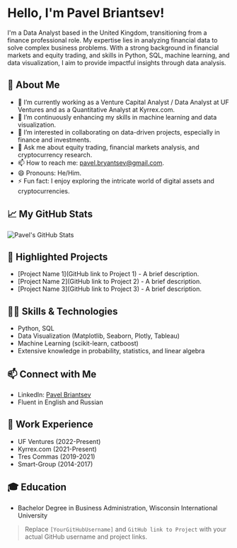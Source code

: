 # Hello, I'm Pavel Briantsev!

I'm a Data Analyst based in the United Kingdom, transitioning from a finance professional role. My expertise lies in analyzing financial data to solve complex business problems. With a strong background in financial markets and equity trading, and skills in Python, SQL, machine learning, and data visualization, I aim to provide impactful insights through data analysis.

## 🚀 About Me
- 🔭 I’m currently working as a Venture Capital Analyst / Data Analyst at UF Ventures and as a Quantitative Analyst at Kyrrex.com.
- 🌱 I’m continuously enhancing my skills in machine learning and data visualization.
- 👯 I’m interested in collaborating on data-driven projects, especially in finance and investments.
- 💬 Ask me about equity trading, financial markets analysis, and cryptocurrency research.
- 📫 How to reach me: [pavel.bryantsev@gmail.com](mailto:pavel.bryantsev@gmail.com).
- 😄 Pronouns: He/Him.
- ⚡ Fun fact: I enjoy exploring the intricate world of digital assets and cryptocurrencies.

## 📈 My GitHub Stats
![Pavel's GitHub Stats](https://github-readme-stats.vercel.app/api?username=[YourGitHubUsername]&show_icons=true&theme=radical)

## 🌟 Highlighted Projects
- [Project Name 1](GitHub link to Project 1) - A brief description.
- [Project Name 2](GitHub link to Project 2) - A brief description.
- [Project Name 3](GitHub link to Project 3) - A brief description.

## 👨‍💻 Skills & Technologies
- Python, SQL
- Data Visualization (Matplotlib, Seaborn, Plotly, Tableau)
- Machine Learning (scikit-learn, catboost)
- Extensive knowledge in probability, statistics, and linear algebra

## 📫 Connect with Me
- LinkedIn: [Pavel Briantsev](https://www.linkedin.com/in/pavel-bryantsev/)
- Fluent in English and Russian

## 💼 Work Experience
- UF Ventures (2022-Present)
- Kyrrex.com (2021-Present)
- Tres Commas (2019-2021)
- Smart-Group (2014-2017)

## 🎓 Education
- Bachelor Degree in Business Administration, Wisconsin International University

> Replace `[YourGitHubUsername]` and `GitHub link to Project` with your actual GitHub username and project links.
